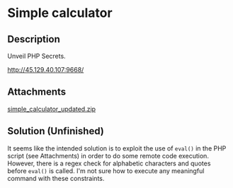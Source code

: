 # Simple calculator

## Description

Unveil PHP Secrets.

http://45.129.40.107:9668/ 

## Attachments

[simple_calculator_updated.zip](https://ctf.l3ak.team/files/0ddfdb251672ce7e8fce99784fa624fe/simple_calculator_updated.zip?token=eyJ1c2VyX2lkIjoxNDQsInRlYW1faWQiOjYxLCJmaWxlX2lkIjo4OH0.ZlOY8Q.j_H4sGwdzH_mVkS5Es-tN15EtUs)

## Solution (Unfinished)

It seems like the intended solution is to exploit the use of
<code>eval()</code> in the PHP script (see Attachments) in order to do some remote code execution. However, there is a regex
check for alphabetic characters and quotes before <code>eval()</code> is called. I'm not sure how to
execute any meaningful command with these constraints.
